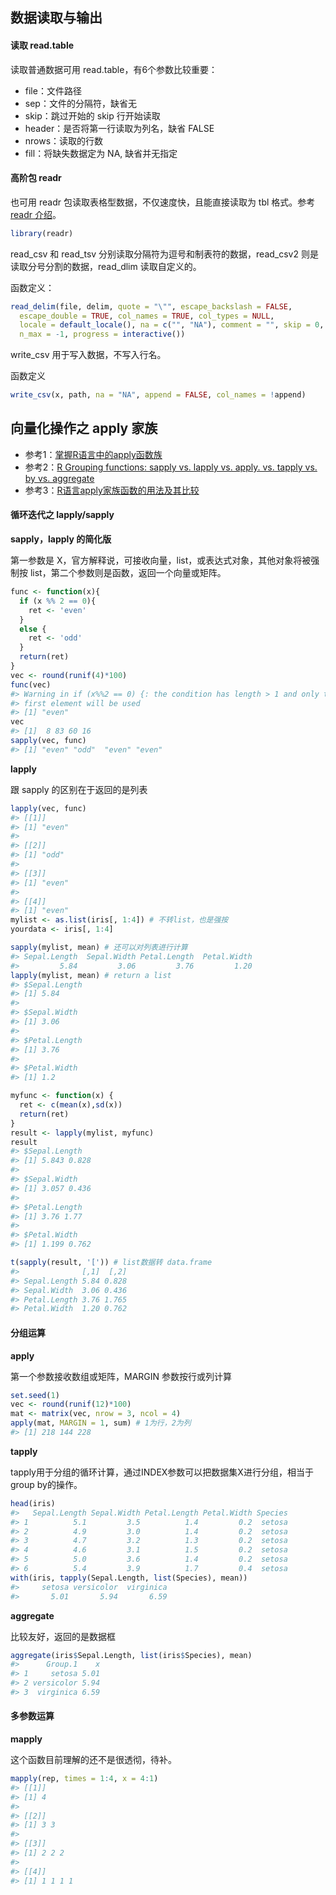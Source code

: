 
## 数据读取与输出

#### 读取 read.table

读取普通数据可用 read.table，有6个参数比较重要：

- file：文件路径
- sep：文件的分隔符，缺省无
- skip：跳过开始的 skip 行开始读取
- header：是否将第一行读取为列名，缺省 FALSE
- nrows：读取的行数
- fill：将缺失数据定为 NA, 缺省并无指定

#### 高阶包 readr

也可用 readr 包读取表格型数据，不仅速度快，且能直接读取为 tbl 格式。参考 [readr 介绍](http://www.xueqing.tv/cms/article/102)。


```r
library(readr)
```

read_csv 和 read_tsv 分别读取分隔符为逗号和制表符的数据，read_csv2 则是读取分号分割的数据，read_dlim 读取自定义的。

函数定义：
```r
read_delim(file, delim, quote = "\"", escape_backslash = FALSE,
  escape_double = TRUE, col_names = TRUE, col_types = NULL,
  locale = default_locale(), na = c("", "NA"), comment = "", skip = 0,
  n_max = -1, progress = interactive())
```

write_csv 用于写入数据，不写入行名。

函数定义
```r
write_csv(x, path, na = "NA", append = FALSE, col_names = !append)
```

## 向量化操作之 apply 家族

- 参考1：[掌握R语言中的apply函数族](http://blog.fens.me/r-apply/)
- 参考2：[R Grouping functions: sapply vs. lapply vs. apply. vs. tapply vs. by vs. aggregate](http://stackoverflow.com/questions/3505701/r-grouping-functions-sapply-vs-lapply-vs-apply-vs-tapply-vs-by-vs-aggrega)
- 参考3：[R语言apply家族函数的用法及其比较](http://www.xueqing.tv/cms/article/158)

#### 循环迭代之 lapply/sapply

**sapply，lapply 的简化版**

第一参数是 X，官方解释说，可接收向量，list，或表达式对象，其他对象将被强制按 list，第二个参数则是函数，返回一个向量或矩阵。


```r
func <- function(x){
  if (x %% 2 == 0){
    ret <- 'even'
  }
  else {
    ret <- 'odd'
  }
  return(ret)
}
vec <- round(runif(4)*100)
func(vec)
#> Warning in if (x%%2 == 0) {: the condition has length > 1 and only the
#> first element will be used
#> [1] "even"
vec
#> [1]  8 83 60 16
sapply(vec, func)
#> [1] "even" "odd"  "even" "even"
```

**lapply**

跟 sapply 的区别在于返回的是列表


```r
lapply(vec, func)
#> [[1]]
#> [1] "even"
#> 
#> [[2]]
#> [1] "odd"
#> 
#> [[3]]
#> [1] "even"
#> 
#> [[4]]
#> [1] "even"
mylist <- as.list(iris[, 1:4]) # 不转list，也是强按
yourdata <- iris[, 1:4]

sapply(mylist, mean) # 还可以对列表进行计算
#> Sepal.Length  Sepal.Width Petal.Length  Petal.Width 
#>         5.84         3.06         3.76         1.20
lapply(mylist, mean) # return a list
#> $Sepal.Length
#> [1] 5.84
#> 
#> $Sepal.Width
#> [1] 3.06
#> 
#> $Petal.Length
#> [1] 3.76
#> 
#> $Petal.Width
#> [1] 1.2

myfunc <- function(x) {
  ret <- c(mean(x),sd(x))
  return(ret)
}
result <- lapply(mylist, myfunc)
result
#> $Sepal.Length
#> [1] 5.843 0.828
#> 
#> $Sepal.Width
#> [1] 3.057 0.436
#> 
#> $Petal.Length
#> [1] 3.76 1.77
#> 
#> $Petal.Width
#> [1] 1.199 0.762

t(sapply(result, '[')) # list数据转 data.frame
#>              [,1]  [,2]
#> Sepal.Length 5.84 0.828
#> Sepal.Width  3.06 0.436
#> Petal.Length 3.76 1.765
#> Petal.Width  1.20 0.762
```

#### 分组运算

**apply**

第一个参数接收数组或矩阵，MARGIN 参数按行或列计算


```r
set.seed(1)
vec <- round(runif(12)*100)
mat <- matrix(vec, nrow = 3, ncol = 4)
apply(mat, MARGIN = 1, sum) # 1为行，2为列
#> [1] 218 144 228
```

**tapply**

tapply用于分组的循环计算，通过INDEX参数可以把数据集X进行分组，相当于group by的操作。


```r
head(iris)
#>   Sepal.Length Sepal.Width Petal.Length Petal.Width Species
#> 1          5.1         3.5          1.4         0.2  setosa
#> 2          4.9         3.0          1.4         0.2  setosa
#> 3          4.7         3.2          1.3         0.2  setosa
#> 4          4.6         3.1          1.5         0.2  setosa
#> 5          5.0         3.6          1.4         0.2  setosa
#> 6          5.4         3.9          1.7         0.4  setosa
with(iris, tapply(Sepal.Length, list(Species), mean))
#>     setosa versicolor  virginica 
#>       5.01       5.94       6.59
```

**aggregate**

比较友好，返回的是数据框


```r
aggregate(iris$Sepal.Length, list(iris$Species), mean)
#>      Group.1    x
#> 1     setosa 5.01
#> 2 versicolor 5.94
#> 3  virginica 6.59
```

#### 多参数运算

**mapply**

这个函数目前理解的还不是很透彻，待补。

```r
mapply(rep, times = 1:4, x = 4:1)
#> [[1]]
#> [1] 4
#> 
#> [[2]]
#> [1] 3 3
#> 
#> [[3]]
#> [1] 2 2 2
#> 
#> [[4]]
#> [1] 1 1 1 1
```
